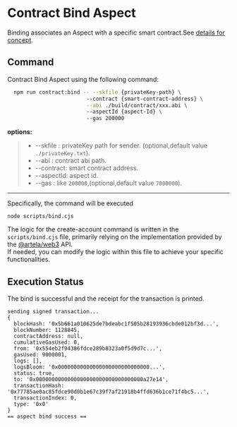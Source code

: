 # Contract Bind Aspect

Binding associates an Aspect with a specific smart contract.See [details for concept](/develop/core-concepts/lifecycle#binding).

## Command
Contract Bind Aspect using the following command:
```bash
  npm run contract:bind -- --skfile {privateKey-path} \                          
                         --contract {smart-contract-address} \
                         --abi ./build/contract/xxx.abi \                        
                         --aspectId {aspect-Id} \                          
                         --gas 200000 
```

**options:**
> * --skfile : privateKey path for sender. (optional,default value `./privateKey.txt`).
> * --abi : contract abi path.
> * --contract:  smart contract address.
> * --aspectId:  aspect id.
> * --gas : like `200000`,(optional,default value `7000000`).
---

Specifically, the command will be executed
```shell
node scripts/bind.cjs
```
The logic for the create-account command is written in the `scripts/bind.cjs` file, primarily relying on the
implementation provided by the [@artela/web3](/develop/client/artela-web3.js) API.   
If needed, you can modify the logic within this file to achieve your specific functionalities.

## Execution Status

The bind is successful and the receipt for the transaction is printed.
```shell
sending signed transaction...
{
  blockHash: '0x5b661a010625de7bdeabc1f505b28193936cbde012bf3d...',
  blockNumber: 1128845,
  contractAddress: null,
  cumulativeGasUsed: 0,
  from: '0x554eb2f94386fdce289b8323a0f5d9d7c...',
  gasUsed: 9000001,
  logs: [],
  logsBloom: '0x00000000000000000000000000000...',
  status: true,
  to: '0x0000000000000000000000000000000000a27e14',
  transactionHash: '0x77785ae0ac85fdce90d0b1e67c39f7af21918b4ffd636b1ce71f4bc5...',
  transactionIndex: 0,
  type: '0x0'
}
== aspect bind success ==

```